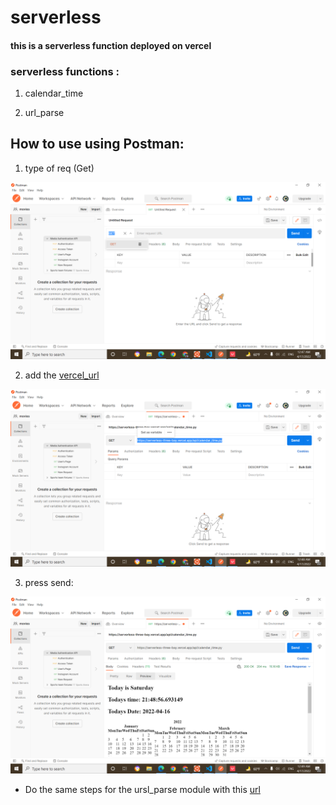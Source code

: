 # serverless 

####  this is a serverless function deployed on vercel 

### serverless functions :

1. calendar_time

2. url_parse



## How to use using Postman:

1. type of req (Get)


![get](../images/Screenshot%20(127).png)

2. add the [vercel_url](https://serverless-three-bay.vercel.app/api/calendar_time.py)


![url](../images/Screenshot%20(128).png)

3. press send:


![send](../images/Screenshot%20(129).png)


- Do the same steps for the ursl_parse module with this [url](https://serverless-three-bay.vercel.app/api/url_parse.py)


